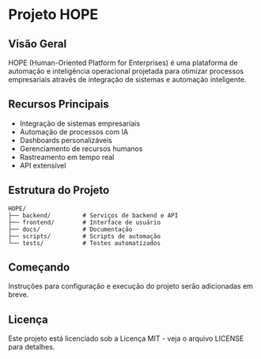 # Projeto HOPE

## Visão Geral
HOPE (Human-Oriented Platform for Enterprises) é uma plataforma de automação e inteligência operacional projetada para otimizar processos empresariais através de integração de sistemas e automação inteligente.

## Recursos Principais
- Integração de sistemas empresariais
- Automação de processos com IA
- Dashboards personalizáveis
- Gerenciamento de recursos humanos
- Rastreamento em tempo real
- API extensível

## Estrutura do Projeto
```
HOPE/
├── backend/         # Serviços de backend e API
├── frontend/        # Interface de usuário
├── docs/            # Documentação
├── scripts/         # Scripts de automação
└── tests/           # Testes automatizados
```

## Começando
Instruções para configuração e execução do projeto serão adicionadas em breve.

## Licença
Este projeto está licenciado sob a Licença MIT - veja o arquivo LICENSE para detalhes.
